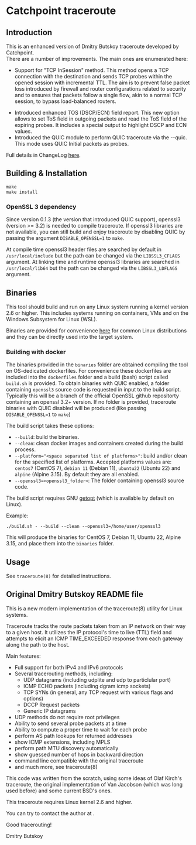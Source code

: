 # Catchpoint traceroute

## Introduction

This is an enhanced version of Dmitry Butskoy traceroute developed by Catchpoint.  
There are a number of improvements.  The main ones are enumerated here:
* Support for "TCP InSession" method. This method opens a TCP connection with
the destination and sends TCP probes within the opened session with incremental
TTL. The aim is to prevent false packet loss introduced by firewall and
router configurations related to security and to ensures that packets follow a
single flow, akin to a normal TCP session, to bypass load-balanced routers.
 - Introduced enhanced TOS (DSCP/ECN) field report. This new option allows to set 
ToS field in outgoing packets and read the ToS field of the expiring probes. It
includes a special output to highlight DSCP and ECN values.
- Introduced the QUIC module to perform QUIC traceroute via the --quic. This mode
uses QUIC Initial packets as probes.
 
Full details in ChangeLog [here](ChangeLog).

## Building & Installation
```
make 
make install
```

### OpenSSL 3 dependency

Since version 0.1.3 (the version that introduced QUIC support), openssl3 (version >= 3.2) is needed to compile
traceroute. If openssl3 libraries are not available, you can still build and enjoy traceroute by disabling
QUIC by passing the argument `DISABLE_OPENSSL=1` to `make`. 

At compile time openssl3 header files are searched by default in `/usr/local/include` 
but the path can be changed via the `LIBSSL3_CFLAGS` argument. 
At linking time and runtime openssl3 libraries are searched in
`/usr/local/lib64` but the path can be changed via the `LIBSSL3_LDFLAGS` argument.

## Binaries

This tool should build and run on any Linux system running a kernel version 2.6 or higher. This includes systems running on containers, VMs and on the Windows Subsystem for Linux (WSL).

Binaries are provided for convenience [here](binaries) for common Linux distributions and they can be directly used into the target system.

### Building with docker

The binaries provided in the `binaries` folder are obtained compiling the tool on OS-dedicated dockerfiles.
For convenience these dockerfiles are included into the `dockerfiles` folder and a build (bash) script called `build.sh` is provided.
To obtain binaries with QUIC enabled, a folder containing `openssl3` source code is requested in input to the build script.
Typically this will be a branch of the official OpenSSL github repositorty containing an openssl 3.2+ version.
If no folder is provided, traceroute binaries with QUIC disabled will be produced (like passing `DISABLE_OPENSSL=1` to `make`)

The build script takes these options:

* `--build`: build the binaries.
* `--clean`: clean docker images and containers created during the build process.
* `--platform="<space separated list of platforms>"`: build and/or clean for the specified list of platforms. Accepted platforms values are: `centos7` (CentOS 7), `debian 11` (Debian 11), `ubuntu22` (Ubuntu 22) and `alpine` (Alpine 3.15). By default they are all enabled.
* `--openssl3=<openssl3_folder>`: The folder containing openssl3 source code.

The build script requires GNU [getopt](https://linux.die.net/man/1/getopt) (which is available by default on Linux).

Example:

```
./build.sh - --build --clean --openssl3=/home/user/openssl3
```

This will produce the binaries for CentOS 7, Debian 11, Ubuntu 22, Alpine 3.15, and place them into the `binaries` folder.

## Usage

See `traceroute(8)` for detailed instructions.

## Original Dmitry Butskoy README file

This is a new modern implementation of the traceroute(8)
utility for Linux systems.

Traceroute tracks the route packets taken from an IP network on their
way to a given host. It utilizes the IP protocol's time to live (TTL)
field and attempts to elicit an ICMP TIME_EXCEEDED response from each
gateway along the path to the host.

Main features:
- Full support for both IPv4 and IPv6 protocols
- Several tracerouting methods, including:
  * UDP datagrams (including udplite and udp to particlular port)
  * ICMP ECHO packets (including dgram icmp sockets)
  * TCP SYNs (in general, any TCP request with various flags and options)
  * DCCP Request packets
  * Generic IP datagrams
- UDP methods do not require root privileges
- Ability to send several probe packets at a time
- Ability to compute a proper time to wait for each probe
- perform AS path lookups for returned addresses
- show ICMP extensions, including MPLS
- perform path MTU discovery automatically
- show guessed number of hops in backward direction
- command line compatible with the original traceroute
- and much more, see traceroute(8)

This code was written from the scratch, using some ideas of
Olaf Kirch's traceroute, the original implementation of Van Jacobson
(which was long used before) and some current BSD's ones.

This traceroute requires Linux kernel 2.6 and higher.

You can try to contact the author at <Dmitry at Butskoy dot name> .


Good tracerouting!

Dmitry Butskoy
